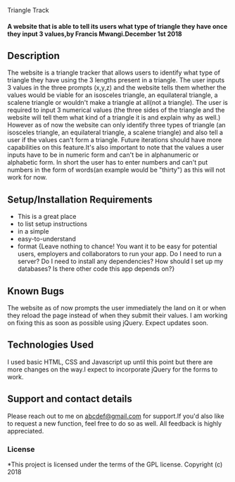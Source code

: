 Triangle Track
#### A website that is able to tell its users what type of triangle they have once they input 3 values,by Francis Mwangi.December 1st 2018
## Description
The website is a triangle tracker that allows users to identify what type of triangle they have using the 3 lengths present in a triangle. The user inputs 3 values in the three prompts (x,y,z) and the website tells them whether the values would be viable for an isosceles triangle, an equilateral triangle, a scalene triangle or wouldn't make a triangle at all(not a triangle). The user is required to input 3 numerical values (the three sides of the triangle and the website will tell them what kind of a triangle it is and explain why as well.) However as of now the website can only identify three types of triangle (an isosceles triangle, an equilateral triangle, a scalene triangle) and also tell a user if the values can't form a triangle. Future iterations should have more capabilities on this feature.It's also important to note that the values a user inputs have to be in numeric form and can't be in alphanumeric or alphabetic form. In short the user has to enter numbers and can't put numbers in the form of words(an example would be "thirty") as this will not work for now.
## Setup/Installation Requirements
* This is a great place
* to list setup instructions
* in a simple
* easy-to-understand
* format
{Leave nothing to chance! You want it to be easy for potential users, employers and collaborators to run your app. Do I need to run a server? Do I need to install any dependencies? How should I set up my databases? Is there other code this app depends on?}
## Known Bugs
The website as of now prompts the user immediately the land on it or when they reload the page instead of when they submit their values. I am working on fixing this as soon as possible using jQuery. Expect updates soon.
## Technologies Used
I used basic HTML, CSS and Javascript up until this point but there are more changes on the way.I expect to incorporate jQuery for the forms to work.
## Support and contact details
Please reach out to me on abcdef@gmail.com for support.If you'd also like to request a new function, feel free to do so as well. All feedback is highly appreciated.
### License
*This project is licensed under the terms of the GPL license. Copyright (c) 2018
